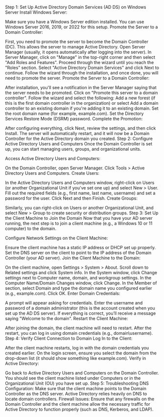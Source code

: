 Step 1: Set Up Active Directory Domain Services (AD DS) on Windows Server
Install Windows Server:

Make sure you have a Windows Server edition installed. You can use Windows Server 2016, 2019, or 2022 for this setup.
Promote the Server to a Domain Controller:

First, you need to promote the server to become the Domain Controller (DC). This allows the server to manage Active Directory.
Open Server Manager (usually, it opens automatically after logging into the server).
In Server Manager, click on "Manage" in the top-right corner and then select "Add Roles and Features".
Proceed through the wizard until you reach the "Roles" section.
Select "Active Directory Domain Services" and click Next to continue.
Follow the wizard through the installation, and once done, you will need to promote the server.
Promote the Server to a Domain Controller:

After installation, you'll see a notification in the Server Manager saying that the server needs to be promoted.
Click on "Promote this server to a domain controller".
Follow the wizard and select the following:
Add a new forest (if this is the first domain controller in the organization) or select Add a domain controller to an existing domain if you're adding it to an existing domain.
Set the root domain name (for example, example.com).
Set the Directory Services Restore Mode (DSRM) password.
Complete the Promotion:

After configuring everything, click Next, review the settings, and then click Install. The server will automatically restart, and it will now be a Domain Controller for the Active Directory domain you created.
Step 2: Configure Active Directory Users and Computers
Once the Domain Controller is set up, you can start managing users, groups, and organizational units.

Access Active Directory Users and Computers:

On the Domain Controller, open Server Manager.
Click Tools > Active Directory Users and Computers.
Create Users:

In the Active Directory Users and Computers window, right-click on Users (or another Organizational Unit if you've set one up) and select New > User.
Fill out the required fields (e.g., first name, last name, username) and set a password for the user.
Click Next and then Finish.
Create Groups:

Similarly, you can right-click on Users or another Organizational Unit, and select New > Group to create security or distribution groups.
Step 3: Set Up the Client Machine to Join the Domain
Now that you have your AD server running, the next step is to join a client machine (e.g., a Windows 10 or 11 computer) to the domain.

Configure Network Settings on the Client Machine:

Ensure the client machine has a static IP address or DHCP set up properly.
Set the DNS server on the client to point to the IP address of the Domain Controller (your AD server).
Join the Client Machine to the Domain:

On the client machine, open Settings > System > About.
Scroll down to Related settings and click System info.
In the System window, click Change settings next to Computer name, domain, and workgroup settings.
In the Computer Name/Domain Changes window, click Change.
In the Member of section, select Domain and type the domain name you configured earlier (e.g., example.com).
Click OK.
Enter Domain Credentials:

A prompt will appear asking for credentials. Enter the username and password of a domain administrator (this is the account created when you set up the AD DS server).
If everything is correct, you’ll receive a message saying "Welcome to the domain".
Restart the Client Machine:

After joining the domain, the client machine will need to restart.
After the restart, you can log in using domain credentials (e.g., domain\username).
Step 4: Verify Client Connection to Domain
Log In to the Client:

After the client machine restarts, log in with the domain credentials you created earlier.
On the login screen, ensure you select the domain from the drop-down list (it should show something like example.com).
Verify in Active Directory:

Go back to Active Directory Users and Computers on the Domain Controller.
You should see the client machine listed under Computers or in the Organizational Unit (OU) you have set up.
Step 5: Troubleshooting
DNS Configuration: Make sure that the client machine points to the Domain Controller as the DNS server. Active Directory relies heavily on DNS to locate domain controllers.
Firewall Issues: Ensure that any firewalls on the Domain Controller and the client machine allow the necessary traffic for Active Directory to function properly (such as DNS, Kerberos, and LDAP).
